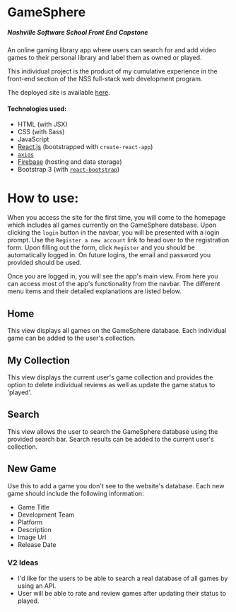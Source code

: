 # GameSphere

##### Nashville Software School Front End Capstone

An online gaming library app where users can search for and add video games to their personal library and label them as owned or played.

This individual project is the product of my cumulative experience in the front-end section of the NSS full-stack web development program.

The deployed site is available [here](https://games-phere.firebaseapp.com/).

#### Technologies used:

- HTML (with JSX)
- CSS (with Sass)
- JavaScript
- [React.js](https://reactjs.org/) (bootstrapped with `create-react-app`)
- [`axios`](https://www.npmjs.com/package/axios)
- [Firebase](https://firebase.google.com/) (hosting and data storage)
- Bootstrap 3 (with [`react-bootstrap`](https://react-bootstrap.github.io/))

# How to use:

When you access the site for the first time, you will come to the homepage which includes all games currently on the GameSphere database. Upon clicking the `login` button in the navbar, you will be presented with a login prompt.  Use the `Register a new account` link to head over to the registration form.  Upon filling out the form, click `Register` and you should be automatically logged in.  On future logins, the email and password you provided should be used.

Once you are logged in, you will see the app's main view. From here you can access most of the app's functionality from the navbar.  The different menu items and their detailed explanations are listed below.

## Home

This view displays all games on the GameSphere database. Each individual game can be added to the user's collection.

## My Collection

This view displays the current user's game collection and provides the option to delete individual reviews as well as update the game status to 'played'.

## Search

This view allows the user to search the GameSphere database using the provided search bar. Search results can be added to the current user's collection.

## New Game

Use this to add a game you don't see to the website's database. Each new game should include the following information:
- Game Title
- Development Team
- Platform
- Description
- Image Url
- Release Date

### V2 Ideas
- I'd like for the users to be able to search a real database of all games by using an API.
- User will be able to rate and review games after updating their status to played.